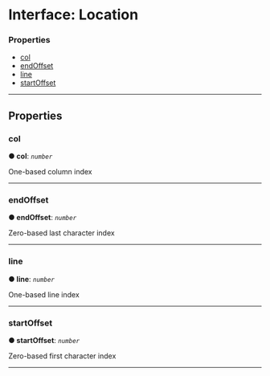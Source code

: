# Interface: Location

### Properties

* [col](#col)
* [endOffset](#endoffset)
* [line](#line)
* [startOffset](#startoffset)

---

## Properties

<a id="col"></a>

###  col

**● col**: *`number`*

One-based column index

___
<a id="endoffset"></a>

###  endOffset

**● endOffset**: *`number`*

Zero-based last character index

___
<a id="line"></a>

###  line

**● line**: *`number`*

One-based line index

___
<a id="startoffset"></a>

###  startOffset

**● startOffset**: *`number`*

Zero-based first character index

___

